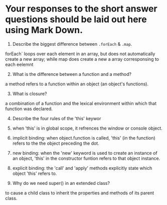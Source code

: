 # Your responses to the short answer questions should be laid out here using Mark Down.
1. Describe the biggest difference between `.forEach` & `.map`.

forEach` loops over each element in an array, but does not automatically create a new array; while map does create a new a array corresponsing to
each eelemnt

2. What is the difference between a function and a method?

a method refers to a function within an object (an object's functions).

3. What is closure?

a combination of a function and the lexical environment within which that function was declared.

4. Describe the four rules of the 'this' keywor

1. when 'this' is in global scope, it refrences the window or console object.
2. implicit binding: when object.function is called, 'this' (in the function) refers to the the object preceding the dot.
3. new binding: when the 'new' keyword is used to create an instance of an object, 'this' in the constructor funtion refers to that 
    object instance.
4. explicit binding: the 'call' and 'apply' methods explicitly state which object 'this' refers to.

5. Why do we need super() in an extended class?

to cause a child class to inherit the properties and methods of its parent class.
